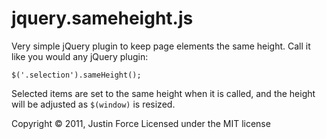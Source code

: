 jquery.sameheight.js
====================

Very simple jQuery plugin to keep page elements the same height. Call it like
you would any jQuery plugin:

    $('.selection').sameHeight();

Selected items are set to the same height when it is called, and the height
will be adjusted as `$(window)` is resized.

Copyright © 2011, Justin Force
Licensed under the MIT license

